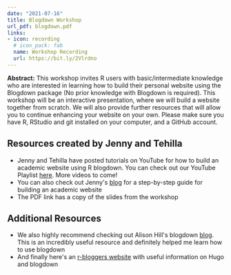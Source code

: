 ```yaml
---
date: "2021-07-16"
title: Blogdown Workshop
url_pdf: blogdown.pdf
links:
- icon: recording
  # icon_pack: fab
  name: Workshop Recording
  url: https://bit.ly/2Vlrdno
---
```


<strong>Abstract:</strong> This workshop invites R users with basic/intermediate knowledge who are interested in learning how to build their personal website using the Blogdown package (No prior knowledge with Blogdown is required). This workshop will be an interactive presentation, where we will build a website together from scratch. We will also provide further resources that will allow you to continue enhancing your website on your own. Please make sure you have R, RStudio and git installed on your computer, and a GitHub account.

## Resources created by Jenny and Tehilla    
- Jenny and Tehilla have posted tutorials on YouTube for how to build an academic website using R blogdown. You can check out our YouTube Playlist [here](https://www.youtube.com/playlist?list=PLpZT7JPM8_GbPiX4ibrP7ogl7GyEofZMj). More videos to come! 
- You can also check out Jenny's [blog](https://jennysloane.netlify.app/project/blogdown/) for a step-by-step guide for building an academic website
- The PDF link has a copy of the slides from the workshop
   
## Additional Resources
- We also highly recommend checking out Alison Hill's blogdown [blog](https://alison.rbind.io/blog/2020-12-new-year-new-blogdown/). This is an incredibly useful resource and definitely helped me learn how to use blogdown
- And finally here's an [r-bloggers website](https://www.r-bloggers.com/2020/02/what-to-know-before-you-adopt-hugo-blogdown/) with useful information on Hugo and blogdown